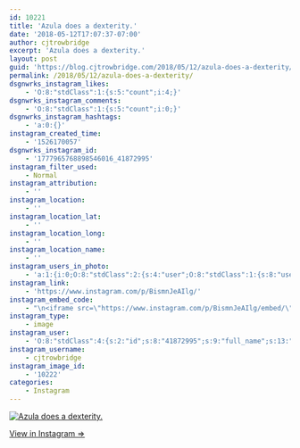 ```yaml
---
id: 10221
title: 'Azula does a dexterity.'
date: '2018-05-12T17:07:37-07:00'
author: cjtrowbridge
excerpt: 'Azula does a dexterity.'
layout: post
guid: 'https://blog.cjtrowbridge.com/2018/05/12/azula-does-a-dexterity/'
permalink: /2018/05/12/azula-does-a-dexterity/
dsgnwrks_instagram_likes:
    - 'O:8:"stdClass":1:{s:5:"count";i:4;}'
dsgnwrks_instagram_comments:
    - 'O:8:"stdClass":1:{s:5:"count";i:0;}'
dsgnwrks_instagram_hashtags:
    - 'a:0:{}'
instagram_created_time:
    - '1526170057'
dsgnwrks_instagram_id:
    - '1777965768898546016_41872995'
instagram_filter_used:
    - Normal
instagram_attribution:
    - ''
instagram_location:
    - ''
instagram_location_lat:
    - ''
instagram_location_long:
    - ''
instagram_location_name:
    - ''
instagram_users_in_photo:
    - 'a:1:{i:0;O:8:"stdClass":2:{s:4:"user";O:8:"stdClass":1:{s:8:"username";s:14:"azulathepibble";}s:8:"position";O:8:"stdClass":2:{s:1:"x";d:0.27890468;s:1:"y";d:0.5824074;}}}'
instagram_link:
    - 'https://www.instagram.com/p/BismnJeAIlg/'
instagram_embed_code:
    - "\n<iframe src=\"https://www.instagram.com/p/BismnJeAIlg/embed/\" width=\"612\" height=\"710\" frameborder=\"0\" scrolling=\"no\" allowtransparency=\"true\" class=\"insta-image-embed\"></iframe>\n"
instagram_type:
    - image
instagram_user:
    - 'O:8:"stdClass":4:{s:2:"id";s:8:"41872995";s:9:"full_name";s:13:"CJ Trowbridge";s:15:"profile_picture";s:141:"https://scontent.cdninstagram.com/vp/f708ff53c279f1837541e07836a542d3/5B912C1C/t51.2885-19/s150x150/13724650_1188772791164794_142557231_a.jpg";s:8:"username";s:12:"cjtrowbridge";}'
instagram_username:
    - cjtrowbridge
instagram_image_id:
    - '10222'
categories:
    - Instagram
---
```


[![Azula does a dexterity.](https://blog.cjtrowbridge.com/wp-content/uploads/2018/05/1526170057-1-1.jpg)](https://www.instagram.com/p/BismnJeAIlg/)

[View in Instagram ⇒](https://www.instagram.com/p/BismnJeAIlg/)